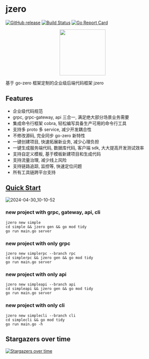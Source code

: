# jzero

[![GitHub release](https://img.shields.io/github/release/jzero-io/jzero.svg?style=flat-square)](https://github.com/jzero-io/jzero/releases/latest)
[![Build Status](https://img.shields.io/github/actions/workflow/status/jzero-io/jzero/ci.yaml?branch=main&label=jzero-ci&logo=github&style=flat-square)](https://github.com/jzero-io/jzero/actions?query=workflow%3Ajzero-ci)
[![Go Report Card](https://goreportcard.com/badge/github.com/jzero-io/jzero?style=flat-square)](https://goreportcard.com/report/github.com/jzero-io/jzero)

<p align="center">
<img align="center" width="150px" src="https://oss.jaronnie.com/jzero.jpg">
</p>

基于 go-zero 框架定制的企业级后端代码框架 jzero

## Features

* 企业级代码规范
* grpc, grpc-gateway, api 三合一, 满足绝大部分场景业务需要
* 集成命令行框架 cobra, 轻松编写具备生产可用的命令行工具
* 支持多 proto 多 service, 减少开发耦合性
* 不修改源码, 完全同步 go-zero 新特性
* 一键创建项目, 快速拓展新业务, 减少心理负担
* 一键生成服务端代码, 数据库代码, 客户端 sdk, 大大提高开发测试效率
* 支持自定义模板, 基于模板新建项目和生成代码
* 支持流量治理, 减少线上风险
* 支持链路追踪, 监控等, 快速定位问题
* 所有工具链跨平台支持

## [Quick Start](https://jzero.jaronnie.com/#快速开始)

![2024-04-30_10-10-52](https://oss.jaronnie.com/2024-04-30_10-10-52.gif)

### new project with grpc, gateway, api, cli

```shell
jzero new simple
cd simple && jzero gen && go mod tidy
go run main.go server
```

### new project with only grpc

```shell
jzero new simplerpc --branch rpc
cd simplerpc && jzero gen && go mod tidy
go run main.go server
```

### new project with only api

```shell
jzero new simpleapi --branch api
cd simpleapi && jzero gen && go mod tidy
go run main.go server
```

### new project with only cli

```shell
jzero new simplecli --branch cli
cd simplecli && go mod tidy
go run main.go -h
```

## Stargazers over time

[![Stargazers over time](https://starchart.cc/jzero-io/jzero.svg)](https://starchart.cc/jzero-io/jzero)
